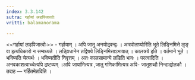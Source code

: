 ```yaml
---
index: 3.3.142
sutra: गर्हायां लडपिजात्वोः
vritti: balamanorama

---
```

<<गर्हायां लडपिजात्वोः>> - गर्हायाम् । अपि जातु अनयोद्र्वन्द्वः । अत्रवोताप्योरिति भूते लिङ्निमित्ते लृङ् वा इत्यधिकारो न सम्बध्यते । लड्विधानेन तद्विषये लिङ्निमित्ताऽभावात् । कालत्रये इति । वर्तमाने भूते । भविष्यति चेत्यर्थः । भविष्यतीति निवृत्तम् । अतः कालसामान्ये लडिति भावः । परत्वादिति । अनवकाशत्वाच्चेत्यपि द्रष्टव्यम् ।अपि जाया॑मित्यत्र ,जातु गणिका॑मित्यत्र अपि- जातुशब्दौ निन्दाद्योतकौ । तदाह —  गर्हितमेतदिति । 